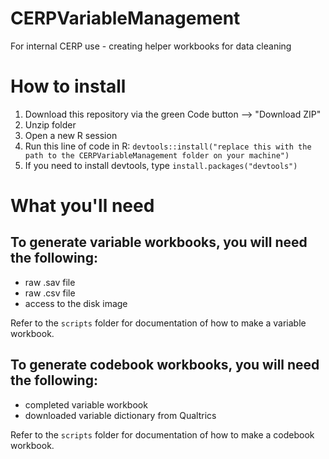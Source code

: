 # CERPVariableManagement
For internal CERP use - creating helper workbooks for data cleaning

# How to install
1. Download this repository via the green Code button --> "Download ZIP"
2. Unzip folder
3. Open a new R session
4. Run this line of code in R: `devtools::install("replace this with the path to the CERPVariableManagement folder on your machine")`
5. If you need to install devtools, type `install.packages("devtools")`

# What you'll need
## To generate variable workbooks, you will need the following:
* raw .sav file
* raw .csv file
* access to the disk image

Refer to the `scripts` folder for documentation of how to make a variable workbook.

## To generate codebook workbooks, you will need the following:
* completed variable workbook
* downloaded variable dictionary from Qualtrics

Refer to the `scripts` folder for documentation of how to make a codebook workbook.
